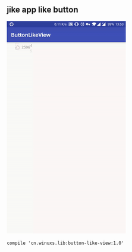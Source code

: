 ## jike app like button
![preview](./snapshot/preview1.gif "preview")

    compile 'cn.winuxs.lib:button-like-view:1.0'